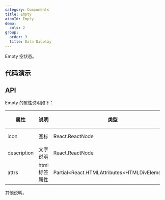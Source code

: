 ```yaml
---
category: Components
title: Empty
atomId: Empty
demo:
  cols: 2
group:
  order: 3
  title: Data Display
---
```


Empty 空状态。

## 代码演示

<!-- prettier-ignore -->
<code src="./demo/basic.tsx"></code>
<code src="./demo/custom.tsx"></code>

## API

Empty 的属性说明如下：

| 属性        | 说明          | 类型                                            | 默认值    | 版本 |
| ----------- | ------------- | ----------------------------------------------- | --------- | ---- |
| icon        | 图标          | React.ReactNode                                 | 默认图标  | --   |
| description | 文字说明      | React.ReactNode                                 | 'No Data' | --   |
| attrs       | html 标签属性 | Partial\<React.HTMLAttributes\<HTMLDivElement>> | --        | --   |

其他说明。
